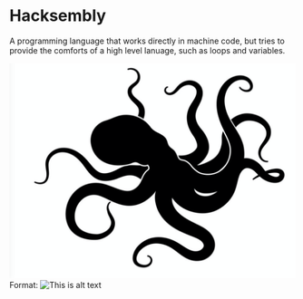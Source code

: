 # Hacksembly
A programming language that works directly in machine code, but tries to provide the comforts of a high level lanuage, such as loops and variables.



![My Logo](test.png)
Format: ![This is alt text](https://github.com/Grant-Giesbrecht/Hacksembly)

